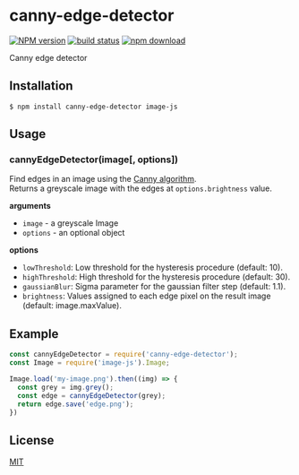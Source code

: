 # canny-edge-detector

  [![NPM version][npm-image]][npm-url]
  [![build status][travis-image]][travis-url]
  [![npm download][download-image]][download-url]

Canny edge detector

## Installation

`$ npm install canny-edge-detector image-js`

## Usage

### cannyEdgeDetector(image[, options])

Find edges in an image using the [Canny algorithm](https://en.wikipedia.org/wiki/Canny_edge_detector).  
Returns a greyscale image with the edges at `options.brightness` value.

__arguments__

* `image` - a greyscale Image
* `options` - an optional object

__options__

* `lowThreshold`: Low threshold for the hysteresis procedure (default: 10).
* `highThreshold`: High threshold for the hysteresis procedure (default: 30).
* `gaussianBlur`: Sigma parameter for the gaussian filter step (default: 1.1).
* `brightness`: Values assigned to each edge pixel on the result image (default: image.maxValue).

## Example
```js
const cannyEdgeDetector = require('canny-edge-detector');
const Image = require('image-js').Image;

Image.load('my-image.png').then((img) => {
  const grey = img.grey();
  const edge = cannyEdgeDetector(grey);
  return edge.save('edge.png');
})
```

## License

[MIT](./LICENSE)

[npm-image]: https://img.shields.io/npm/v/canny-edge-detector.svg?style=flat-square
[npm-url]: https://npmjs.org/package/canny-edge-detector
[travis-image]: https://img.shields.io/travis/image-js/canny-edge-detector/master.svg?style=flat-square
[travis-url]: https://travis-ci.org/image-js/canny-edge-detector
[download-image]: https://img.shields.io/npm/dm/canny-edge-detector.svg?style=flat-square
[download-url]: https://npmjs.org/package/canny-edge-detector

